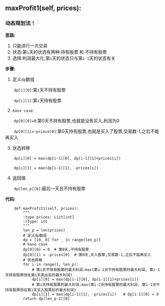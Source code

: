 ##  maxProfit1(self, prices):
### 动态规划法！
**思路:**
1. 只能进行一次交易
2. 状态:第`i`天的状态有两种:持有股票 和 不持有股票
3. 选择:利润最大化,第`i`天的状态只与第`i-1`天的状态有关

**步骤:**
1. 定义`dp`数组

&emsp;&emsp;`dp[i][0]`:第`i`天不持有股票

&emsp;&emsp;`dp[i][1]`:第`i`天持有股票

2. `base case`:

&emsp;&emsp;`dp[0][0]=0`:第0天不持有股票,也就是没有买入,利润为0

&emsp;&emsp;`dp[0][1]=-prince[0]`:第0天持有股票,也就是买入了股票,交易数-1,之后不能再买入

3. 状态转移

&emsp;&emsp;`dp[i][0] = max(dp[i-1][0], dp[i-1][1]+prices[i])`
   
&emsp;&emsp;`dp[i][1] = max(dp[i-1][1], -prices[i])`

4. 返回值

&emsp;&emsp;`dp[len_p][0]`:最后一天且不持有股票

**代码:**
```
    def maxProfit1(self, prices):
        """
        :type prices: List[int]
        :rtype: int
        """
        len_p = len(prices)
        # 定义dp数组
        dp = [[0, 0] for _ in range(len_p)]
        # base case
        dp[0][0] = 0  # 第0天,不持有股票
        dp[0][1] = -prices[0]  # 第0天,买入股票,交易数-1,之后不能再买入
        # 状态转移
        for i in range(1, len_p):
            # 第i天不持有股票的最大利润:max(第i-1天不持有股票的最大利润, 第i-1天持有股票但在第i天卖出后的最大利润)
            dp[i][0] = max(dp[i-1][0], dp[i-1][1]+prices[i])
            # 第i天持有股票的最大利润:max(第i-1天持有股票的最大利润, 第i-1天不持有股票但在第i天买入股票后的最大利润)
            dp[i][1] = max(dp[i-1][1], -prices[i])   # dp[i-1][0] = 0
        return dp[len_p-1][0]
```
   